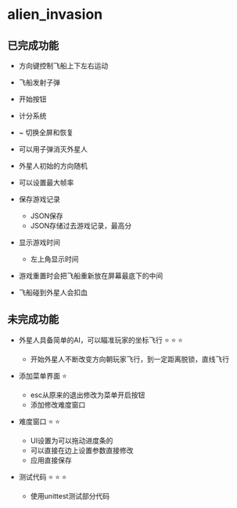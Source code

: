 # alien_invasion

## 已完成功能

- 方向键控制飞船上下左右运动

- 飞船发射子弹
- 开始按钮
- 计分系统
- ~ 切换全屏和恢复
- 可以用子弹消灭外星人
- 外星人初始的方向随机
- 可以设置最大帧率
- 保存游戏记录
  - JSON保存
  - JSON存储过去游戏记录，最高分
- 显示游戏时间
  - 左上角显示时间
- 游戏重置时会把飞船重新放在屏幕最底下的中间
- 飞船碰到外星人会扣血

## 未完成功能

- 外星人具备简单的AI，可以瞄准玩家的坐标飞行 :star: :star: :star:
  - 开始外星人不断改变方向朝玩家飞行，到一定距离脱锁，直线飞行

- 添加菜单界面 :star:
  - esc从原来的退出修改为菜单开启按钮
  - 添加修改难度窗口

- 难度窗口 :star: :star:
  - UI设置为可以拖动进度条的
  - 可以直接在边上设置参数直接修改
  - 应用直接保存

- 测试代码 :star: :star: :star:
  - 使用unittest测试部分代码
